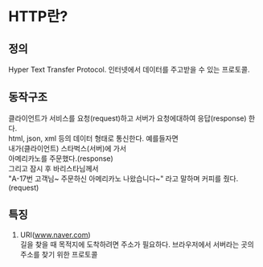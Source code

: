 HTTP란?
============

정의
---
Hyper Text Transfer Protocol.
인터넷에서 데이터를 주고받을 수 있는 프로토콜.

동작구조
---
클라이언트가 서비스를 요청(request)하고 서버가 요청에대하여 응답(response) 한다.  
html, json, xml 등의 데이터 형태로 통신한다. 예를들자면  
내가(클라이언트) 스타벅스(서버)에 가서  
아메리카노를 주문했다.(response)   
그리고 잠시 후 바리스타님께서  
"A-17번 고객님~ 주문하신 아메리카노 나왔습니다~" 라고 말하며 커피를 줬다.(request)

특징
--
1. URI(www.naver.com)  
길을 찾을 때 목적지에 도착하려면 주소가 필요하다. 브라우저에서 서버라는 곳의 주소를 찾기 위한 프로토콜
